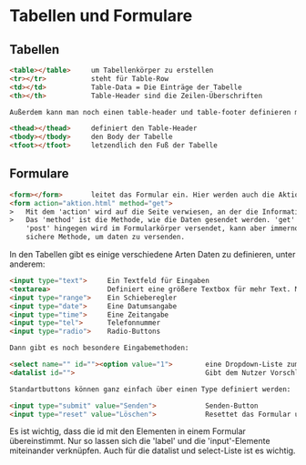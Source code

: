 # Tabellen und Formulare

## Tabellen

```html
<table></table>     um Tabellenkörper zu erstellen
<tr></tr>           steht für Table-Row
<td></td>           Table-Data = Die Einträge der Tabelle
<th></th>           Table-Header sind die Zeilen-Überschriften

Außerdem kann man noch einen table-header und table-footer definieren mit:

<thead></thead>     definiert den Table-Header
<tbody></tbody>     den Body der Tabelle
<tfoot></tfoot>     letzendlich den Fuß der Tabelle
```

## Formulare

```html
<form></form>       leitet das Formular ein. Hier werden auch die Aktionen definiert, die ausgelöst werden, wenn man den Senden-Button drückt.
<form action="aktion.html" method="get">
>   Mit dem 'action' wird auf die Seite verwiesen, an der die Informationen gesendet werden.
>   Das 'method' ist die Methode, wie die Daten gesendet werden. 'get' wird bei Suchanfragen verwendet und steht oben in der Adresszeile.
    'post' hingegen wird im Formularkörper versendet, kann aber immernoch ausgelesen werdfen und ist somit keine verschlüsselte,
    sichere Methode, um daten zu versenden.
```

In den Tabellen gibt es einige verschiedene Arten Daten zu definieren, unter anderem:

```html
<input type="text">     Ein Textfeld für Eingaben
<textarea>              Definiert eine größere Textbox für mehr Text. Mit cols und rows kann die Größe definiert werden
<input type="range">    Ein Schieberegler
<input type="date">     Eine Datumsangabe
<input type="time">     Eine Zeitangabe
<input type="tel">      Telefonnummer
<input type="radio">    Radio-Buttons

Dann gibt es noch besondere Eingabemethoden:

<select name="" id=""><option value="1">        eine Dropdown-Liste zum Auswählen der 'option'-Elemente.
<datalist id="">                                Gibt dem Nutzer Vorschläge für seine Eingabe.

Standartbuttons können ganz einfach über einen Type definiert werden:

<input type="submit" value="Senden">            Senden-Button
<input type="reset" value="Löschen">            Resettet das Formular und setzt die Eingaben zurück. 
```

Es ist wichtig, dass die id mit den Elementen in einem Formular übereinstimmt. Nur so lassen sich die 'label' und die 'input'-Elemente miteinander verknüpfen. Auch für die datalist und select-Liste ist es wichtig.
